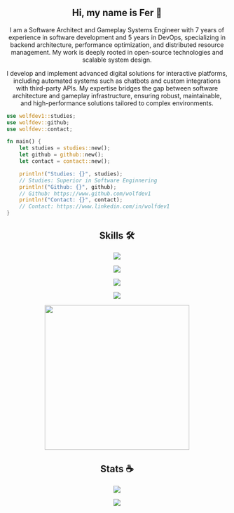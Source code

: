 
<h2 align="center">
Hi, my name is Fer 👋

</h2> 


<p align="center">
I am a Software Architect and Gameplay Systems Engineer with 7 years of experience in software development and 5 years in DevOps, specializing in backend architecture, performance optimization, and distributed resource management. My work is deeply rooted in open-source technologies and scalable system design.

 </p> 

 <p align="center">
  I develop and implement advanced digital solutions for interactive platforms, including automated systems such as chatbots and custom integrations with third-party APIs. My expertise bridges the gap between software architecture and gameplay infrastructure, ensuring robust, maintainable, and high-performance solutions tailored to complex environments.
 </p>
  
```rs
use wolfdev1::studies;
use wolfdev::github;
use wolfdev::contact;

fn main() {
    let studies = studies::new();
    let github = github::new();
    let contact = contact::new();

    println!("Studies: {}", studies);
    // Studies: Superior in Software Enginnering
    println!("Github: {}", github);
    // Github: https://www.github.com/wolfdev1
    println!("Contact: {}", contact);
    // Contact: https://www.linkedin.com/in/wolfdev1
}
```

<h2 align="center">
Skills 🛠
</h2> 

<p align="center">
<img src="https://skillicons.dev/icons?i=java,rust,python,js,ts,gradle">
</p>
<p align="center">
<img src="https://skillicons.dev/icons?i=maven,kotlin,discord,bots,express,mongodb">
</p>
<p align="center">
<img src="https://skillicons.dev/icons?i=nestjs,git,aws,azure,mysql,redis">
</p>
<p align="center">
<img src="https://skillicons.dev/icons?i=spring,docker,nodejs,github,gcp,idea">
</p>
<p align="center">
<img width="330" src="https://i.imgur.com/W59Cm1Z.png">
</p>

<h2 align="center">
Stats ☕
</h2>

<p align="center">
<img src="https://github-readme-stats.vercel.app/api/top-langs/?username=andreavfh&langs_count=4&layout=compact&theme=dracula&custom_title=@andreavfh">
</p>
<p align="center">
<img src="https://github-readme-stats.vercel.app/api?username=andreavfh&count_private=true&show_icons=false&include_all_commits=true&custom_title=@andreavfh&hide_rank=true&hide_border=false">
</p>
